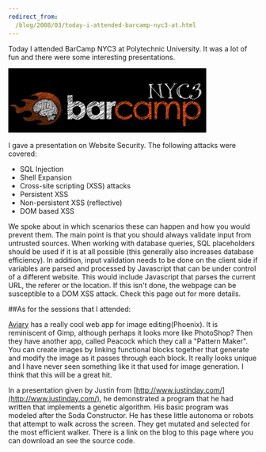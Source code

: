 ```yaml
---
redirect_from:
  /blog/2008/03/today-i-attended-barcamp-nyc3-at.html
---
```


Today I attended BarCamp NYC3 at Polytechnic University. It was a lot of fun and there were some interesting presentations.

[![BarCamp3 Logo](/images/BarCampNYC3.jpg)](http://barcamp.org/w/page/401246/BarCampNYC3)

I gave a presentation on Website Security. The following attacks were covered:

* SQL Injection
* Shell Expansion
* Cross-site scripting (XSS) attacks
* Persistent XSS
* Non-persistent XSS (reflective)
* DOM based XSS

We spoke about in which scenarios these can happen and how you would prevent them. The main point is that you should always validate input from untrusted sources.
When working with database queries, SQL placeholders should be used if it is at all possible (this generally also increases database efficiency).
In addition, input validation needs to be done on the client side if variables are parsed and processed by Javascript that can be under control of a different website. This would include Javascript that parses the current URL, the referer or the location. If this isn't done, the webpage can be susceptible to a DOM XSS attack. Check this page out for more details.

##As for the sessions that I attended:

[Aviary](https://www.aviary.com/) has a really cool web app for image editing(Phoenix). It is reminiscent of Gimp, although perhaps it looks more like PhotoShop?
Then they have another app, called Peacock which they call a "Pattern Maker". You can create images by linking functional blocks together that generate and modify the image as it passes through each block. It really looks unique and I have never seen something like it that used for image generation. I think that this will be a great hit.

In a presentation given by Justin from [http://www.justinday.com/](http://www.justinday.com/), he demonstrated a program that he had written that implements a genetic algorithm. His basic program was modeled after the Soda Constructor. He has these little autonoma or robots that attempt to walk across the screen. They get mutated and selected for the most efficient walker. There is a link on the blog to this page where you can download an see the source code.
